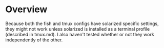# Overview

Because both the fish and tmux configs have solarized specific settings, they might not work unless solarized is installed as a terminal profile (described in tmux.md).  I also haven't tested whether or not they work independently of the other.

